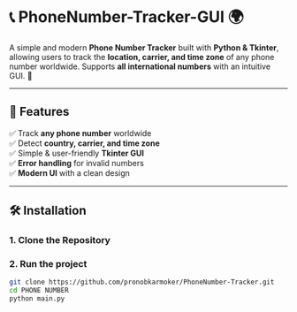 
# 📞 PhoneNumber-Tracker-GUI 🌍

A simple and modern **Phone Number Tracker** built with **Python & Tkinter**, allowing users to track the **location, carrier, and time zone** of any phone number worldwide. Supports **all international numbers** with an intuitive GUI. 🚀  

---

## 🔹 Features
✅ Track **any phone number** worldwide  
✅ Detect **country, carrier, and time zone**  
✅ Simple & user-friendly **Tkinter GUI**  
✅ **Error handling** for invalid numbers  
✅ **Modern UI** with a clean design  

---

## 🛠️ Installation

### 1️. **Clone the Repository**
### 2. **Run the project**
```sh
git clone https://github.com/pronobkarmoker/PhoneNumber-Tracker.git
cd PHONE NUMBER
python main.py


